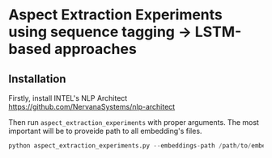 # Aspect Extraction Experiments using sequence tagging -> LSTM-based approaches

## Installation 

Firstly, install INTEL's NLP Architect https://github.com/NervanaSystems/nlp-architect

Then run `aspect_extraction_experiments` with proper arguments. The most important will be to proveide path to all embedding's files. 

```python
python aspect_extraction_experiments.py --embeddings-path /path/to/embeddings --models-path /path/where/models/will/be/stored/models --logs-path /path/where/logs/will/be/stored/logs-models
```